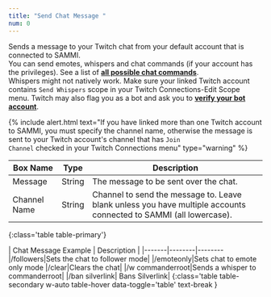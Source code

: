 ```yaml
---
title: "Send Chat Message "
num: 0
---
```


Sends a message to your Twitch chat from your default account that is connected to SAMMI.\
You can send emotes, whispers and chat commands (if your account has the privileges). See a list of **[all possible chat commands](https://help.twitch.tv/s/article/chat-commands?language=en_US#AllMods)**.\
Whispers might not natively work. Make sure your linked Twitch account contains `Send Whispers` scope in your Twitch Connections-Edit Scope menu. Twitch may also flag you as a bot and ask you to **[verify your bot account](https://dev.twitch.tv/docs/irc/guide#:~:text=appear%20in%20chat.-,Requesting%20Verified%20Bot%20Status,expect%20a%20response%20via%20email.)**.


{% include alert.html text="If you have linked more than one Twitch account to SAMMI, you must specify the channel name, otherwise the message is sent to your Twitch account's channel that has <code>Join Channel</code> checked in your Twitch Connections menu" type="warning" %}

| Box Name | Type | Description |
|-------|--------|--------
|Message|String | The message to be sent over the chat.|
|Channel Name |	String	| Channel to send the message to. Leave blank unless you have multiple accounts connected to SAMMI (all lowercase).
{:class='table table-primary'}

| Chat Message Example | Description |
|-------|--------|--------
|/followers|Sets the chat to follower mode|
|/emoteonly|Sets chat to emote only mode
|/clear|Clears the chat|
|/w commanderroot|Sends a whisper to commanderroot|
|/ban silverlink| Bans Silverlink|
{:class='table table-secondary w-auto table-hover data-toggle='table' text-break }









